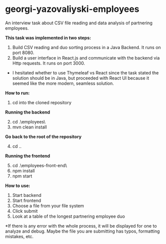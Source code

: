 # georgi-yazovaliyski-employees
An interview task about CSV file reading and data analysis of partnering employees. 

**This task was implemented in two steps:**
1) Build CSV reading and duo sorting process in a Java Backend. It runs on port 8080.
2) Build a user interface in React.js and communicate with the backend via Http requests. It runs on port 3000.
* I hesitated whether to use Thymeleaf vs React since the task stated the solution should be in Java, but proceeded with React UI because it seemed like the more modern, seamless solution.

**How to run:**

1) cd into the cloned repository

**Running the backend**

2) cd .\employees\
3) mvn clean install

**Go back to the root of the repository**

4) cd ..

**Running the frontend**

5) cd .\employees-front-end\
6) npm install
7) npm start

**How to use:**

1) Start backend
2) Start frontend
3) Choose a file from your file system
4) Click submit
5) Look at a table of the longest partnering employee duo

*If there is any error with the whole process, it will be displayed for one to analyze and debug. Maybe the file you are submitting has typos, formatting mistakes, etc.
